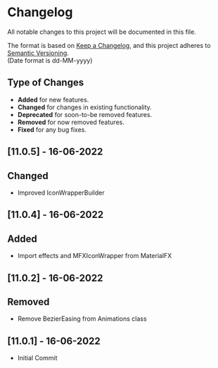 # Changelog

All notable changes to this project will be documented in this file.

The format is based on [Keep a Changelog](https://keepachangelog.com/en/1.0.0/), and this project adheres
to [Semantic Versioning](https://semver.org/spec/v2.0.0.html).  
(Date format is dd-MM-yyyy)

## Type of Changes

- **Added** for new features.
- **Changed** for changes in existing functionality.
- **Deprecated** for soon-to-be removed features.
- **Removed** for now removed features.
- **Fixed** for any bug fixes.

## [11.0.5] - 16-06-2022

## Changed

- Improved IconWrapperBuilder

## [11.0.4] - 16-06-2022

## Added

- Import effects and MFXIconWrapper from MaterialFX

## [11.0.2] - 16-06-2022

## Removed

- Remove BezierEasing from Animations class

## [11.0.1] - 16-06-2022

- Initial Commit














